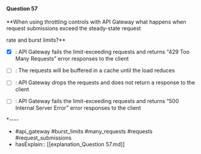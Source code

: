 #### Question  57

**When using throttling controls with API Gateway what happens when request submissions exceed the steady-state request

rate and burst limits?**

- [x] :  API Gateway fails the limit-exceeding requests and returns “429 Too Many Requests” error responses to the client

- [ ] :  The requests will be buffered in a cache until the load reduces

- [ ] :  API Gateway drops the requests and does not return a response to the client

- [ ] :  API Gateway fails the limit-exceeding requests and returns “500 Internal Server Error” error responses to the client

*----

- #api_gateway #burst_limits #many_requests #requests #request_submissions
- hasExplain:: [[explanation_Question  57.md]]
